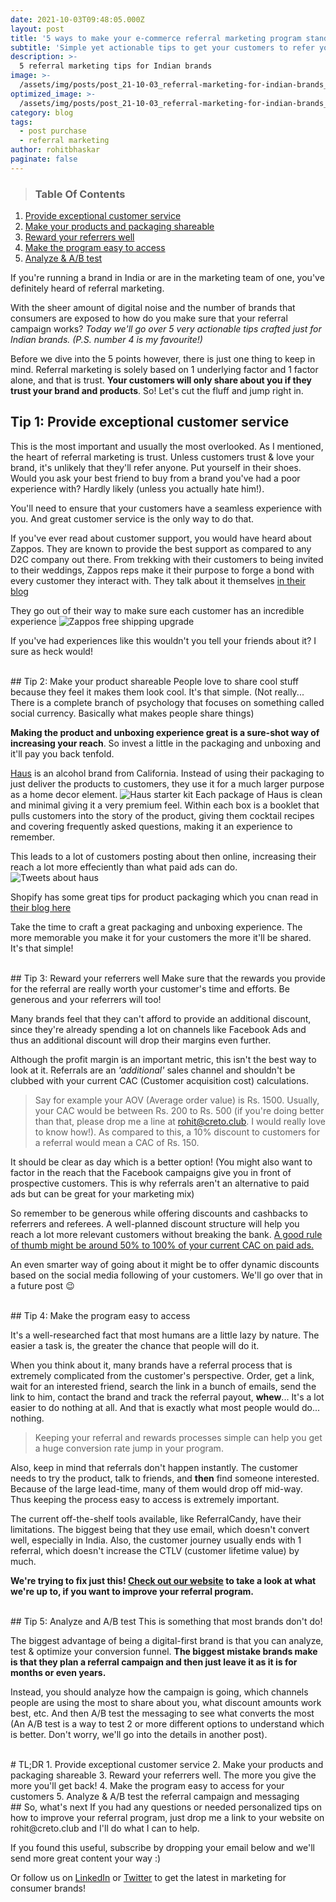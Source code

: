 ```yaml
---
date: 2021-10-03T09:48:05.000Z
layout: post
title: '5 ways to make your e-commerce referral marketing program stand out in India'
subtitle: 'Simple yet actionable tips to get your customers to refer you.'
description: >-
  5 referral marketing tips for Indian brands 
image: >-
  /assets/img/posts/post_21-10-03_referral-marketing-for-indian-brands_full.jpg
optimized_image: >-
  /assets/img/posts/post_21-10-03_referral-marketing-for-indian-brands_optimized.jpg
category: blog
tags:
  - post purchase
  - referral marketing
author: rohitbhaskar
paginate: false
---
```

> ### Table Of Contents
1. [Provide exceptional customer service](#tip-1-provide-exceptional-customer-service)
2. [Make your products and packaging shareable](#tip-2-make-your-products-and-packaging-shareable)
3. [Reward your referrers well](#tip-3-reward-your-referrers-well)
4. [Make the program easy to access](#tip-4-make-the-program-easy-to-access)
5. [Analyze & A/B test](#tip-5-analyze-and-ab-test)

If you're running a brand in India or are in the marketing team of one, you've definitely heard of referral marketing.

With the sheer amount of digital noise and the number of brands that consumers are exposed to how do you make sure that your referral campaign works? *Today we'll go over 5 very actionable tips crafted just for Indian brands. (P.S. number 4 is my favourite!)*

Before we dive into the 5 points however, there is just one thing to keep in mind. Referral marketing is solely based on 1 underlying factor and 1 factor alone, and that is trust. **Your customers will only share about you if they trust your brand and products**. So! Let's cut the fluff and jump right in.
<br>
## Tip 1: Provide exceptional customer service
This is the most important and usually the most overlooked. As I mentioned, the heart of referral marketing is trust. Unless customers trust & love your brand, it's unlikely that they'll refer anyone. Put yourself in their shoes. Would you ask your best friend to buy from a brand you've had a poor experience with? Hardly likely (unless you actually hate him!).

You'll need to ensure that your customers have a seamless experience with you. And great customer service is the only way to do that.

If you've ever read about customer support, you would have heard about Zappos. They are known to provide the best support as compared to any D2C company out there. From trekking with their customers to being invited to their weddings, Zappos reps make it their purpose to forge a bond with every customer they interact with. They talk about it themselves [in their blog](https://www.zappos.com/about/stories/customer-service-things-to-know)

They go out of their way to make sure each customer has an incredible experience
![Zappos free shipping upgrade](https://insightyoucanuse.com/wp-content/uploads/2013/03/Zappos_A-great-example.png)

If you've had experiences like this wouldn't you tell your friends about it? I sure as heck would!

<br>
## Tip 2: Make your product shareable
People love to share cool stuff because they feel it makes them look cool. It's that simple. (Not really... There is a complete branch of psychology that focuses on something called social currency. Basically what makes people share things)

**Making the product and unboxing experience great is a sure-shot way of increasing your reach**. So invest a little in the packaging and unboxing and it'll pay you back tenfold.

[Haus](https://drink.haus/) is an alcohol brand from California. Instead of using their packaging to just deliver the products to customers, they use it for a much larger purpose as a home decor element.
![Haus starter kit](https://cdn.shopify.com/s/files/1/0070/7032/files/Haus-April-2020-0003.jpg?v=1601638694)
Each package of Haus is clean and minimal giving it a very premium feel. Within each box is a booklet that pulls customers into the story of the product, giving them cocktail recipes and covering frequently asked questions, making it an experience to remember.

This leads to a lot of customers posting about then online, increasing their reach a lot more effeciently than what paid ads can do.
![Tweets about haus](https://cdn.shopify.com/s/files/1/0070/7032/files/Twitter_shoutout_to_Haus.png?format=webp&v=1601638723)

Shopify has some great tips for product packaging which you cnan read in [their blog here](https://www.shopify.com/blog/ecommerce-packaging)

Take the time to craft a great packaging and unboxing experience. The more memorable you make it for your customers the more it'll be shared. It's that simple!

<br>
## Tip 3: Reward your referrers well
Make sure that the rewards you provide for the referral are really worth your customer's time and efforts. Be generous and your referrers will too!

Many brands feel that they can't afford to provide an additional discount, since they're already spending a lot on channels like Facebook Ads and thus an additional discount will drop their margins even further.

Although the profit margin is an important metric, this isn't the best way to look at it. Referrals are an *'additional'* sales channel and shouldn't be clubbed with your current CAC (Customer acquisition cost) calculations. 

> Say for example your AOV (Average order value) is Rs. 1500. Usually, your CAC would be between Rs. 200 to Rs. 500 (if you're doing better than that, please drop me a line at rohit@creto.club. I would really love to know how!). As compared to this, a 10% discount to customers for a referral would mean a CAC of Rs. 150. 

It should be clear as day which is a better option! (You might also want to factor in the reach that the Facebook campaigns give you in front of prospective customers. This is why referrals aren't an alternative to paid ads but can be great for your marketing mix)

So remember to be generous while offering discounts and cashbacks to referrers and referees. A well-planned discount structure will help you reach a lot more relevant customers without breaking the bank. <ins>A good rule of thumb might be around 50% to 100% of your current CAC on paid ads.</ins>

An even smarter way of going about it might be to offer dynamic discounts based on the social media following of your customers. We'll go over that in a future post 😉

<br>
## Tip 4: Make the program easy to access

It's a well-researched fact that most humans are a little lazy by nature. The easier a task is, the greater the chance that people will do it.

When you think about it, many brands have a referral process that is extremely complicated from the customer's perspective. Order, get a link, wait for an interested friend, search the link in a bunch of emails, send the link to him, contact the brand and track the referral payout, **whew**... It's a lot easier to do nothing at all. And that is exactly what most people would do... nothing.

> Keeping your referral and rewards processes simple can help you get a huge conversion rate jump in your program.

Also, keep in mind that referrals don't happen instantly. The customer needs to try the product, talk to friends, and **then** find someone interested. Because of the large lead-time, many of them would drop off mid-way. Thus keeping the process easy to access is extremely important.

The current off-the-shelf tools available, like ReferralCandy, have their limitations. The biggest being that they use email, which doesn't convert well, especially in India. Also, the customer journey usually ends with 1 referral, which doesn't increase the CTLV (customer lifetime value) by much.

**We're trying to fix just this! [Check out our website](https://creto.club/ld/affiliate-brand) to take a look at what we're up to, if you want to improve your referral program.**

<br>
## Tip 5: Analyze and A/B test
This is something that most brands don't do!

The biggest advantage of being a digital-first brand is that you can analyze, test & optimize your conversion funnel. **The biggest mistake brands make is that they plan a referral campaign and then just leave it as it is for months or even years.**

Instead, you should analyze how the campaign is going, which channels people are using the most to share about you, what discount amounts work best, etc. And then A/B test the messaging to see what converts the most (An A/B test is a way to test 2 or more different options to understand which is better. Don't worry, we'll go into the details in another post).

<br>
# TL;DR
1. Provide exceptional customer service
2. Make your products and packaging shareable
3. Reward your referrers well. The more you give the more you'll get back!
4. Make the program easy to access for your customers
5. Analyze & A/B test the referral campaign and messaging

<br>
## So, what's next
If you had any questions or needed personalized tips on how to improve your referral program, just drop me a link to your website on rohit@creto.club and I'll do what I can to help.

If you found this useful, subscribe by dropping your email below and we'll send more great content your way :)

Or follow us on [LinkedIn](https://www.linkedin.com/company/creto-club) or [Twitter](https://twitter.com/creto_club) to get the latest in marketing for consumer brands!